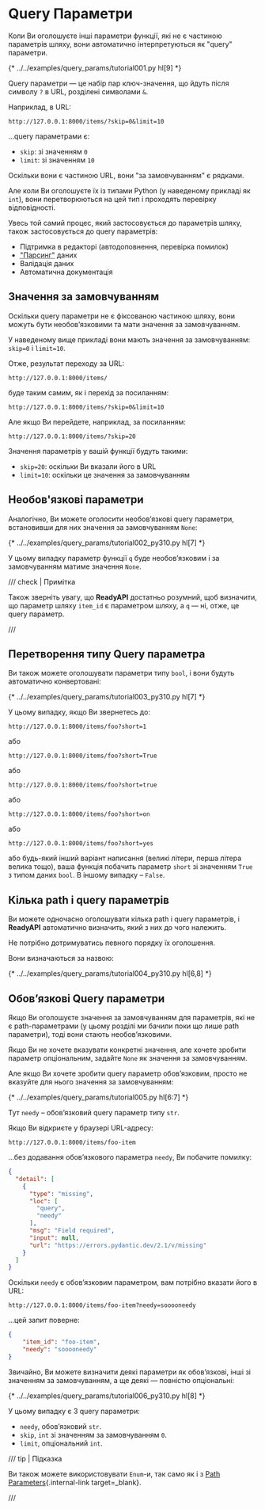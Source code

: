 # Query Параметри

Коли Ви оголошуєте інші параметри функції, які не є частиною параметрів шляху, вони автоматично інтерпретуються як "query" параметри.

{* ../../examples/query_params/tutorial001.py hl[9] *}

Query параметри — це набір пар ключ-значення, що йдуть після символу `?` в URL, розділені символами `&`.

Наприклад, в URL:

```
http://127.0.0.1:8000/items/?skip=0&limit=10
```

...query параметрами є:

* `skip`: зі значенням `0`
* `limit`: зі значенням `10`

Оскільки вони є частиною URL, вони "за замовчуванням" є рядками.

Але коли Ви оголошуєте їх із типами Python (у наведеному прикладі як `int`), вони перетворюються на цей тип і проходять перевірку відповідності.

Увесь той самий процес, який застосовується до параметрів шляху, також застосовується до query параметрів:

* Підтримка в редакторі (автодоповнення, перевірка помилок)
* <abbr title="перетворення рядка, що надходить з HTTP-запиту, у типи даних Python">"Парсинг"</abbr> даних
* Валідація даних
* Автоматична документація


## Значення за замовчуванням

Оскільки query параметри не є фіксованою частиною шляху, вони можуть бути необов’язковими та мати значення за замовчуванням.

У наведеному вище прикладі вони мають значення за замовчуванням: `skip=0` і `limit=10`.

Отже, результат переходу за URL:

```
http://127.0.0.1:8000/items/
```
буде таким самим, як і перехід за посиланням:

```
http://127.0.0.1:8000/items/?skip=0&limit=10
```

Але якщо Ви перейдете, наприклад, за посиланням:

```
http://127.0.0.1:8000/items/?skip=20
```

Значення параметрів у вашій функції будуть такими:

* `skip=20`: оскільки Ви вказали його в URL
* `limit=10`: оскільки це значення за замовчуванням

## Необов'язкові параметри

Аналогічно, Ви можете оголосити необов’язкові query параметри, встановивши для них значення за замовчуванням `None`:

{* ../../examples/query_params/tutorial002_py310.py hl[7] *}

У цьому випадку параметр функції `q` буде необов’язковим і за замовчуванням матиме значення `None`.

/// check | Примітка

Також зверніть увагу, що **ReadyAPI** достатньо розумний, щоб визначити, що параметр шляху `item_id` є параметром шляху, а `q` — ні, отже, це query параметр.

///

## Перетворення типу Query параметра

Ви також можете оголошувати параметри типу `bool`, і вони будуть автоматично конвертовані:

{* ../../examples/query_params/tutorial003_py310.py hl[7] *}

У цьому випадку, якщо Ви звернетесь до:


```
http://127.0.0.1:8000/items/foo?short=1
```

або

```
http://127.0.0.1:8000/items/foo?short=True
```

або

```
http://127.0.0.1:8000/items/foo?short=true
```

або

```
http://127.0.0.1:8000/items/foo?short=on
```

або

```
http://127.0.0.1:8000/items/foo?short=yes
```

або будь-який інший варіант написання (великі літери, перша літера велика тощо), ваша функція побачить параметр `short` зі значенням `True` з типом даних `bool`. В іншому випадку – `False`.

## Кілька path і query параметрів

Ви можете одночасно оголошувати кілька path і query параметрів, і **ReadyAPI** автоматично визначить, який з них до чого належить.


Не потрібно дотримуватись певного порядку їх оголошення.

Вони визначаються за назвою:

{* ../../examples/query_params/tutorial004_py310.py hl[6,8] *}

## Обов’язкові Query параметри

Якщо Ви оголошуєте значення за замовчуванням для параметрів, які не є path-параметрами (у цьому розділі ми бачили поки що лише path параметри), тоді вони стають необов’язковими.

Якщо Ви не хочете вказувати конкретні значення, але хочете зробити параметр опціональним, задайте `None` як значення за замовчуванням.

Але якщо Ви хочете зробити query параметр обов’язковим, просто не вказуйте для нього значення за замовчуванням:

{* ../../examples/query_params/tutorial005.py hl[6:7] *}

Тут `needy` – обов’язковий query параметр типу `str`.

Якщо Ви відкриєте у браузері URL-адресу:

```
http://127.0.0.1:8000/items/foo-item
```

...без додавання обов’язкового параметра `needy`, Ви побачите помилку:

```JSON
{
  "detail": [
    {
      "type": "missing",
      "loc": [
        "query",
        "needy"
      ],
      "msg": "Field required",
      "input": null,
      "url": "https://errors.pydantic.dev/2.1/v/missing"
    }
  ]
}
```

Оскільки `needy` є обов’язковим параметром, вам потрібно вказати його в URL:

```
http://127.0.0.1:8000/items/foo-item?needy=sooooneedy
```

...цей запит поверне:

```JSON
{
    "item_id": "foo-item",
    "needy": "sooooneedy"
}
```


Звичайно, Ви можете визначити деякі параметри як обов’язкові, інші зі значенням за замовчуванням, а ще деякі — повністю опціональні:

{* ../../examples/query_params/tutorial006_py310.py hl[8] *}

У цьому випадку є 3 query параметри:

* `needy`, обов’язковий `str`.
* `skip`, `int` зі значенням за замовчуванням `0`.
* `limit`, опціональний `int`.


/// tip | Підказка

Ви також можете використовувати `Enum`-и, так само як і з [Path Parameters](path-params.md#predefined-values){.internal-link target=_blank}.

///
